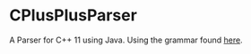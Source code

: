 # CPlusPlusParser

A Parser for C++ 11 using Java. Using the grammar found [here](http://www.nongnu.org/hcb/).
